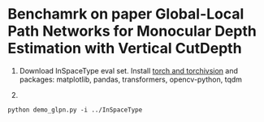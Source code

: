 # Benchamrk on paper Global-Local Path Networks for Monocular Depth Estimation with Vertical CutDepth

1. Download InSpaceType eval set. Install [torch and torchivsion](https://pytorch.org/get-started/previous-versions/) and packages: matplotlib, pandas, transformers, opencv-python, tqdm 

2.

  ```
  python demo_glpn.py -i ../InSpaceType
  ```
